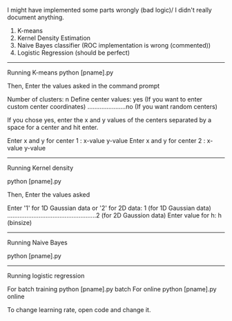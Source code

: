 I might have implemented some parts wrongly (bad logic)/
I didn't really document anything. 



1. K-means
2. Kernel Density Estimation
3. Naive Bayes classifier (ROC implementation is wrong (commented))
4. Logistic Regression  (should be perfect)







________________________________________________________________________________
Running K-means
python [pname].py

Then,
Enter the values asked in the command prompt

Number of clusters: n
Define center values: yes (If you want to enter custom center coordinates)
......................no  (If you want random centers)

If you chose yes, enter the x and y values of the centers separated by a space for a center and hit enter.

Enter x and y for center 1 :  x-value y-value
Enter x and y for center 2 :  x-value y-value


________________________________________________________________________________
Running Kernel density

python [pname].py

Then,
Enter the values asked

Enter '1' for 1D Gaussian data or '2' for 2D data: 1 (for 1D Gaussian data)
...................................................2 (for 2D Gaussion data)	
Enter value for h: h (binsize)
_______________________________________________________________________________
Running Naive Bayes 

python [pname].py
_______________________________________________________________________________
Running logistic regression

For batch training
	python [pname].py batch
For online
	python [pname].py online


To change learning rate, open code and change it.


